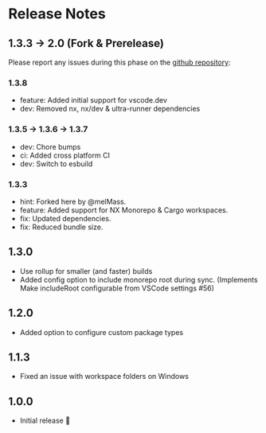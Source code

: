 # Release Notes

## 1.3.3 -> 2.0 (Fork & Prerelease)

Please report any issues during this phase on the [github repository](https://github.com/mtb-tools/vscode-mono-workspace/issues?q=is%3Aissue+is%3Aopen+sort%3Aupdated-desc):

### 1.3.8

- feature: Added initial support for vscode.dev
- dev: Removed nx, nx/dev & ultra-runner dependencies
  
### 1.3.5 -> 1.3.6 -> 1.3.7

- dev: Chore bumps
- ci: Added cross platform CI
- dev: Switch to esbuild
  
### 1.3.3

- hint: Forked here by @melMass.
- feature: Added support for NX Monorepo & Cargo workspaces.
- fix: Updated dependencies.
- fix: Reduced bundle size.

## 1.3.0

- Use rollup for smaller (and faster) builds
- Added config option to include monorepo root during sync. (Implements Make includeRoot configurable from VSCode settings #56)

## 1.2.0

- Added option to configure custom package types

## 1.1.3

- Fixed an issue with workspace folders on Windows

## 1.0.0

- Initial release :tada:
